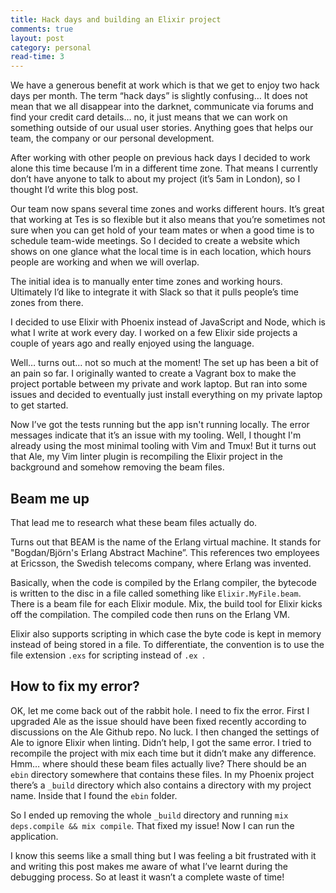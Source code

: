 ```yaml
---
title: Hack days and building an Elixir project 
comments: true
layout: post
category: personal
read-time: 3
---
```


We have a generous benefit at work which is that we get to enjoy two hack days per month. The term “hack days” is slightly confusing… It does not mean that we all disappear into the darknet, communicate via forums and find your credit card details… no, it just means that we can work on something outside of our usual user stories. Anything goes that helps our team, the company or our personal development.

<!--break-->

After working with other people on previous hack days I decided to work alone this time because I’m in a different time zone.
That means I currently don’t have anyone to talk to about my project (it’s 5am in London), so I thought I’d write this blog post.

Our team now spans several time zones and works different hours.
It’s great that working at Tes is so flexible but it also means that you’re sometimes not sure when you can get hold of your team mates or when a good time is to schedule team-wide meetings.
So I decided to create a website which shows on one glance what the local time is in each location, which hours people are working and when we will overlap. 

The initial idea is to manually enter time zones and working hours.
Ultimately I’d like to integrate it with Slack so that it pulls people’s time zones from there. 

I decided to use Elixir with Phoenix instead of JavaScript and Node, which is what I write at work every day.
I worked on a few Elixir side projects a couple of years ago and really enjoyed using the language.

Well… turns out… not so much at the moment!
The set up has been a bit of an pain so far.
I originally wanted to create a Vagrant box to make the project portable between my private and work laptop.
But ran into some issues and decided to eventually just install everything on my private laptop to get started.

Now I’ve got the tests running but the app isn't running locally.
The error messages indicate that it’s an issue with my tooling.
Well, I thought I'm already using the most minimal tooling with Vim and Tmux!
But it turns out that Ale, my Vim linter plugin is recompiling the Elixir project in the background and somehow removing the beam files.

## Beam me up

That lead me to research what these beam files actually do.

Turns out that BEAM is the name of the Erlang virtual machine.
It stands for "Bogdan/Björn's Erlang Abstract Machine”.
This references two employees at Ericsson, the Swedish telecoms company, where Erlang was invented.

Basically, when the code is compiled by the Erlang compiler, the bytecode is written to the disc in a file called something like `Elixir.MyFile.beam`.
There is a beam file for each Elixir module.
Mix, the build tool for Elixir kicks off the compilation.
The compiled code then runs on the Erlang VM.

Elixir also supports scripting in which case the byte code is kept in memory instead of being stored in a file.
To differentiate, the convention is to use the file extension `.exs` for scripting instead of `.ex `.

## How to fix my error?

OK, let me come back out of the rabbit hole.
I need to fix the error.
First I upgraded Ale as the issue should have been fixed recently according to discussions on the Ale Github repo. No luck.
I then changed the settings of Ale to ignore Elixir when linting. Didn’t help, I got the same error.
I tried to recompile the project with mix each time but it didn’t make any difference.
Hmm… where should these beam files actually live?
There should be an `ebin` directory somewhere that contains these files.
In my Phoenix project there’s a `_build` directory which also contains a directory with my project name.
Inside that I found the `ebin` folder.

So I ended up removing the whole `_build` directory and running `mix deps.compile && mix compile`.
That fixed my issue! Now I can run the application. 

I know this seems like a small thing but I was feeling a bit frustrated with it and writing this post makes me aware of what I’ve learnt during the debugging process. So at least it wasn’t a complete waste of time!
